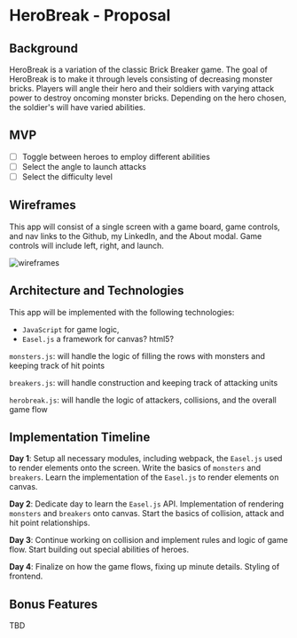 # HeroBreak - Proposal

## Background

HeroBreak is a variation of the classic Brick Breaker game. The goal of HeroBreak is to make it through levels consisting of decreasing monster bricks. Players will angle their hero and their soldiers with varying attack power to destroy oncoming monster bricks. Depending on the hero chosen, the soldier's will have varied abilities.

## MVP

- [ ] Toggle between heroes to employ different abilities
- [ ] Select the angle to launch attacks
- [ ] Select the difficulty level

## Wireframes

This app will consist of a single screen with a game board, game controls, and nav links to the Github, my LinkedIn, and the About modal. Game controls will include left, right, and launch.

![wireframes](/gamescreen.png)

## Architecture and Technologies

This app will be implemented with the following technologies:

- `JavaScript` for game logic,
- `Easel.js` a framework for canvas? html5?

`monsters.js`: will handle the logic of filling the rows with monsters and keeping track of hit points

`breakers.js`: will handle construction and keeping track of attacking units

`herobreak.js`: will handle the logic of attackers, collisions, and the overall game flow

## Implementation Timeline

**Day 1**: Setup all necessary modules, including webpack, the `Easel.js` used to render elements onto the screen. Write the basics of `monsters` and `breakers`. Learn the implementation of the `Easel.js` to render elements on canvas.

**Day 2**: Dedicate day to learn the `Easel.js` API. Implementation of rendering `monsters` and `breakers` onto canvas. Start the basics of collision, attack and hit point relationships.

**Day 3**: Continue working on collision and implement rules and logic of game flow. Start building out special abilities of heroes.

**Day 4**: Finalize on how the game flows, fixing up minute details. Styling of frontend.

## Bonus Features

TBD
